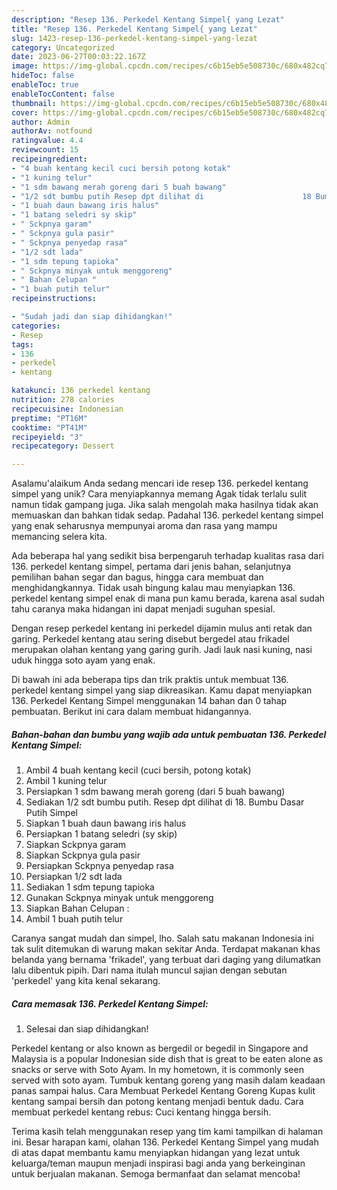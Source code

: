```yaml
---
description: "Resep 136. Perkedel Kentang Simpel{ yang Lezat"
title: "Resep 136. Perkedel Kentang Simpel{ yang Lezat"
slug: 1423-resep-136-perkedel-kentang-simpel-yang-lezat
category: Uncategorized
date: 2023-06-27T00:03:22.167Z
image: https://img-global.cpcdn.com/recipes/c6b15eb5e508730c/680x482cq70/136-perkedel-kentang-simpel-foto-resep-utama.jpg
hideToc: false
enableToc: true
enableTocContent: false
thumbnail: https://img-global.cpcdn.com/recipes/c6b15eb5e508730c/680x482cq70/136-perkedel-kentang-simpel-foto-resep-utama.jpg
cover: https://img-global.cpcdn.com/recipes/c6b15eb5e508730c/680x482cq70/136-perkedel-kentang-simpel-foto-resep-utama.jpg
author: Admin
authorAv: notfound
ratingvalue: 4.4
reviewcount: 15
recipeingredient:
- "4 buah kentang kecil cuci bersih potong kotak"
- "1 kuning telur"
- "1 sdm bawang merah goreng dari 5 buah bawang"
- "1/2 sdt bumbu putih Resep dpt dilihat di                      18 Bumbu Dasar Putih Simpel"
- "1 buah daun bawang iris halus"
- "1 batang seledri sy skip"
- " Sckpnya garam"
- " Sckpnya gula pasir"
- " Sckpnya penyedap rasa"
- "1/2 sdt lada"
- "1 sdm tepung tapioka"
- " Sckpnya minyak untuk menggoreng"
- " Bahan Celupan "
- "1 buah putih telur"
recipeinstructions:

- "Sudah jadi dan siap dihidangkan!"
categories:
- Resep
tags:
- 136
- perkedel
- kentang

katakunci: 136 perkedel kentang 
nutrition: 278 calories
recipecuisine: Indonesian
preptime: "PT16M"
cooktime: "PT41M"
recipeyield: "3"
recipecategory: Dessert

---
```



Asalamu'alaikum Anda sedang mencari ide resep 136. perkedel kentang simpel yang unik? Cara menyiapkannya memang Agak tidak terlalu sulit namun tidak gampang juga. Jika salah mengolah maka hasilnya tidak akan memuaskan dan bahkan tidak sedap. Padahal 136. perkedel kentang simpel yang enak seharusnya mempunyai aroma dan rasa yang mampu memancing selera kita.


Ada beberapa hal yang sedikit bisa berpengaruh terhadap kualitas rasa dari 136. perkedel kentang simpel, pertama dari jenis bahan, selanjutnya pemilihan bahan segar dan bagus, hingga cara membuat dan menghidangkannya. Tidak usah bingung kalau mau menyiapkan 136. perkedel kentang simpel enak di mana pun kamu berada, karena asal sudah tahu caranya maka hidangan ini dapat menjadi suguhan spesial.

Dengan resep perkedel kentang ini perkedel dijamin mulus anti retak dan garing. Perkedel kentang atau sering disebut bergedel atau frikadel merupakan olahan kentang yang garing gurih. Jadi lauk nasi kuning, nasi uduk hingga soto ayam yang enak.


Di bawah ini ada beberapa tips dan trik praktis untuk membuat 136. perkedel kentang simpel yang siap dikreasikan. Kamu dapat menyiapkan 136. Perkedel Kentang Simpel menggunakan 14 bahan dan 0 tahap pembuatan. Berikut ini cara dalam membuat hidangannya.

<!--inarticleads1-->

##### Bahan-bahan dan bumbu yang wajib ada untuk pembuatan 136. Perkedel Kentang Simpel:

1. Ambil 4 buah kentang kecil (cuci bersih, potong kotak)
1. Ambil 1 kuning telur
1. Persiapkan 1 sdm bawang merah goreng (dari 5 buah bawang)
1. Sediakan 1/2 sdt bumbu putih. Resep dpt dilihat di                      18. Bumbu Dasar Putih Simpel
1. Siapkan 1 buah daun bawang iris halus
1. Persiapkan 1 batang seledri (sy skip)
1. Siapkan  Sckpnya garam
1. Siapkan  Sckpnya gula pasir
1. Persiapkan  Sckpnya penyedap rasa
1. Persiapkan 1/2 sdt lada
1. Sediakan 1 sdm tepung tapioka
1. Gunakan  Sckpnya minyak untuk menggoreng
1. Siapkan  Bahan Celupan :
1. Ambil 1 buah putih telur


Caranya sangat mudah dan simpel, lho. Salah satu makanan Indonesia ini tak sulit ditemukan di warung makan sekitar Anda. Terdapat makanan khas belanda yang bernama &#39;frikadel&#39;, yang terbuat dari daging yang dilumatkan lalu dibentuk pipih. Dari nama itulah muncul sajian dengan sebutan &#39;perkedel&#39; yang kita kenal sekarang. 

<!--inarticleads2-->

##### Cara memasak 136. Perkedel Kentang Simpel:


1. Selesai dan siap dihidangkan!

Perkedel kentang or also known as bergedil or begedil in Singapore and Malaysia is a popular Indonesian side dish that is great to be eaten alone as snacks or serve with Soto Ayam. In my hometown, it is commonly seen served with soto ayam. Tumbuk kentang goreng yang masih dalam keadaan panas sampai halus. Cara Membuat Perkedel Kentang Goreng Kupas kulit kentang sampai bersih dan potong kentang menjadi bentuk dadu. Cara membuat perkedel kentang rebus: Cuci kentang hingga bersih. 

Terima kasih telah menggunakan resep yang tim kami tampilkan di halaman ini. Besar harapan kami, olahan 136. Perkedel Kentang Simpel yang mudah di atas dapat membantu kamu menyiapkan hidangan yang lezat untuk keluarga/teman maupun menjadi inspirasi bagi anda yang berkeinginan untuk berjualan makanan. Semoga bermanfaat dan selamat mencoba!
